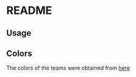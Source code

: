 # README

## Usage


## Colors

The colors of the teams were obtained from [here](https://teamcolorcodes.com/)


